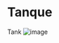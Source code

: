 # Tanque
Tank
![image](https://user-images.githubusercontent.com/91301444/135559737-08a8cfd4-5581-484d-9843-34e9e14be86c.png)
